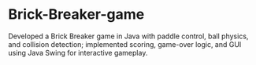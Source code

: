 # Brick-Breaker-game
Developed a Brick Breaker game in Java with paddle control, ball physics, and collision detection; implemented scoring, game-over logic, and GUI using Java Swing for interactive gameplay.
